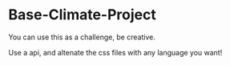 # Base-Climate-Project
You can use this as a challenge, be creative.

Use a api, and altenate the css files with any language you want!
